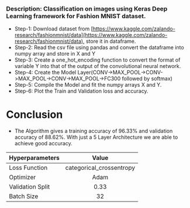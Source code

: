 ### **Description:** Classification on images using Keras Deep Learning framework for Fashion MNIST dataset.


* Step-1: Download dataset from [https://www.kaggle.com/zalando-research/fashionmnist/data](https://www.kaggle.com/zalando-research/fashionmnist/data), store it in dataframe. 
* Step-2: Read the csv file using pandas and convert the dataframe into numpy array and store in X and Y
* Step-3: Create a one_hot_encoding function to convert the format of variable Y into that of the output of the convolutional neural network.
* Step-4: Create the Model Layer(CONV->MAX_POOL->CONV->MAX_POOL->CONV->MAX_POOL->FC300 followed by softmax)
* Step-5: Compile the Model and fit the numpy arrays X and Y.
* Step-6: Plot the Train and Validation loss and accuracy.


# Conclusion

* The  Algorithm gives a training accuracy of 96.33% and validation accuracy of 88.62%. With just a 5 Layer Architecture we are able to achieve good accuracy.

|       Hyperparameters |           Value            |
|:----------------------|:--------------------------:|
|     Loss Function     |  categorical_crossentropy  |
|       Optimizer       |           Adam             |      
|   Validation Split    |           0.33             |
|      Batch Size       |            32              |
